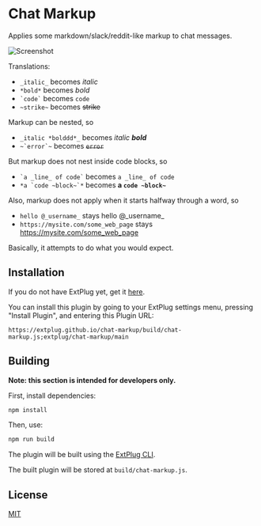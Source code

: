 Chat Markup
===========

Applies some markdown/slack/reddit-like markup to chat messages.

![Screenshot](http://i.imgur.com/GWMlDyw.png)

Translations:

 * `_italic_` becomes _italic_
 * `*bold*` becomes *bold*
 * `` `code` `` becomes `code`
 * `~strike~` becomes <strike>strike</strike>

Markup can be nested, so

 * `_italic *bolddd*_` becomes _italic **bold**_
 * `` ~`error`~ `` becomes <strike>`error`</strike>

But markup does not nest inside code blocks, so

 * `` `a _line_ of code` `` becomes `a _line_ of code`
 * `` *a `code ~block~`* `` becomes **a `code ~block~`**

Also, markup does not apply when it starts halfway through a word, so

 * `hello @_username_` stays hello @\_username_
 * `https://mysite.com/some_web_page` stays https://mysite.com/some_web_page

Basically, it attempts to do what you would expect.

## Installation

If you do not have ExtPlug yet, get it [here](https://extplug.github.io).

You can install this plugin by going to your ExtPlug settings menu, pressing
"Install Plugin", and entering this Plugin URL:

```
https://extplug.github.io/chat-markup/build/chat-markup.js;extplug/chat-markup/main
```

## Building

**Note: this section is intended for developers only.**

First, install dependencies:

```bash
npm install
```

Then, use:

```bash
npm run build
```

The plugin will be built using the [ExtPlug CLI](https://github.com/extplug/extplug-cli).

The built plugin will be stored at `build/chat-markup.js`.

## License

[MIT](./LICENSE)
